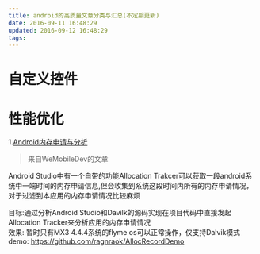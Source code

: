 ```yaml
---
title: android的高质量文章分类与汇总(不定期更新)
date: 2016-09-11 16:48:29
updated: 2016-09-12 16:48:29
tags:
---
```


# 自定义控件

# 性能优化

1.[Android内存申请与分析](https://mp.weixin.qq.com/s?__biz=MzAwNDY1ODY2OQ==&mid=2649286327&idx=1&sn=b69513e3dfd1de848daefe03ab6719c2&scene=4&pass_ticket=CpVkZ1EyY%2B3%2FLTSXZbC%2ByzZDD5396zM3H8N9WbYy2Bst1n%2BpvTN02%2FI5388nSwbm)
> 来自WeMobileDev的文章  

Android Studio中有一个自带的功能Allocation Trakcer可以获取一段android系统中一端时间的内存申请信息,但会收集到系统这段时间内所有的内存申请情况，对于过滤到本应用的内存申请情况比较麻烦

目标:通过分析Android Studio和Davilk的源码实现在项目代码中直接发起Allocation Tracker来分析应用的内存申请情况  
效果: 暂时只有MX3 4.4.4系统的flyme os可以正常操作，仅支持Dalvik模式  
demo: https://github.com/ragnraok/AllocRecordDemo


